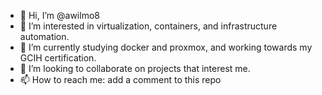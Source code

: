 - 👋 Hi, I’m @awilmo8
- 👀 I’m interested in virtualization, containers, and infrastructure automation. 
- 🌱 I’m currently studying docker and proxmox, and working towards my GCIH certification. 
- 💞️ I’m looking to collaborate on projects that interest me. 
- 📫 How to reach me: add a comment to this repo

<!---
awilmo8/awilmo8 is a ✨ special ✨ repository because its `README.md` (this file) appears on your GitHub profile.
You can click the Preview link to take a look at your changes.
--->
